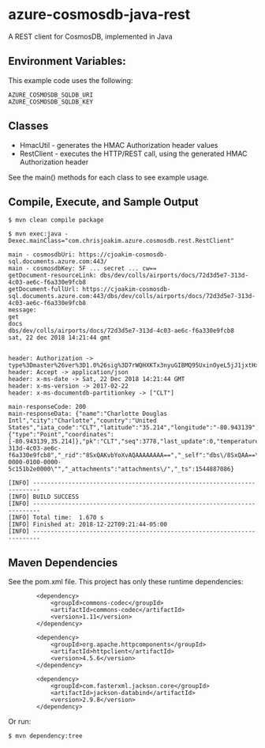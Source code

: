 # azure-cosmosdb-java-rest

A REST client for CosmosDB, implemented in Java

## Environment Variables:

This example code uses the following:
```
AZURE_COSMOSDB_SQLDB_URI
AZURE_COSMOSDB_SQLDB_KEY
```

## Classes

- HmacUtil - generates the HMAC Authorization header values
- RestClient - executes the HTTP/REST call, using the generated HMAC Authorization header 

See the main() methods for each class to see example usage.

## Compile, Execute, and Sample Output

```
$ mvn clean compile package

$ mvn exec:java -Dexec.mainClass="com.chrisjoakim.azure.cosmosdb.rest.RestClient"

main - cosmosdbUri: https://cjoakim-cosmosdb-sql.documents.azure.com:443/
main - cosmosdbKey: 5F ... secret ... cw==
getDocument-resourceLink: dbs/dev/colls/airports/docs/72d3d5e7-313d-4c03-ae6c-f6a330e9fcb8
getDocument-fullUrl: https://cjoakim-cosmosdb-sql.documents.azure.com:443/dbs/dev/colls/airports/docs/72d3d5e7-313d-4c03-ae6c-f6a330e9fcb8
message:
get
docs
dbs/dev/colls/airports/docs/72d3d5e7-313d-4c03-ae6c-f6a330e9fcb8
sat, 22 dec 2018 14:21:44 gmt


header: Authorization -> type%3Dmaster%26ver%3D1.0%26sig%3D7rWQHXKTx3nyuGIBMQ95UxinOyeL5jJ1jxtHxz757kE%3D
header: Accept -> application/json
header: x-ms-date -> Sat, 22 Dec 2018 14:21:44 GMT
header: x-ms-version -> 2017-02-22
header: x-ms-documentdb-partitionkey -> ["CLT"]

main-responseCode: 200
main-responseData: {"name":"Charlotte Douglas Intl","city":"Charlotte","country":"United States","iata_code":"CLT","latitude":"35.214","longitude":"-80.943139","altitude":"748","timezone_num":"-5","timezone_code":"America/New_York","location":{"type":"Point","coordinates":[-80.943139,35.214]},"pk":"CLT","seq":3778,"last_update":0,"temperature":20.35801744984134,"humidity":91.04754455082039,"id":"72d3d5e7-313d-4c03-ae6c-f6a330e9fcb8","_rid":"8SxQAKvbYoXvAQAAAAAAAA==","_self":"dbs\/8SxQAA==\/colls\/8SxQAKvbYoU=\/docs\/8SxQAKvbYoXvAQAAAAAAAA==\/","_etag":"\"0000f550-0000-0100-0000-5c151b2e0000\"","_attachments":"attachments\/","_ts":1544887086}

[INFO] ------------------------------------------------------------------------
[INFO] BUILD SUCCESS
[INFO] ------------------------------------------------------------------------
[INFO] Total time:  1.670 s
[INFO] Finished at: 2018-12-22T09:21:44-05:00
[INFO] ------------------------------------------------------------------------
```

## Maven Dependencies

See the pom.xml file.  This project has only these runtime dependencies:

```
        <dependency>
            <groupId>commons-codec</groupId>
            <artifactId>commons-codec</artifactId>
            <version>1.11</version>
        </dependency>

        <dependency>
            <groupId>org.apache.httpcomponents</groupId>
            <artifactId>httpclient</artifactId>
            <version>4.5.6</version>
        </dependency>

        <dependency>
            <groupId>com.fasterxml.jackson.core</groupId>
            <artifactId>jackson-databind</artifactId>
            <version>2.9.8</version>
        </dependency>
```

Or run:

```
$ mvn dependency:tree
```
